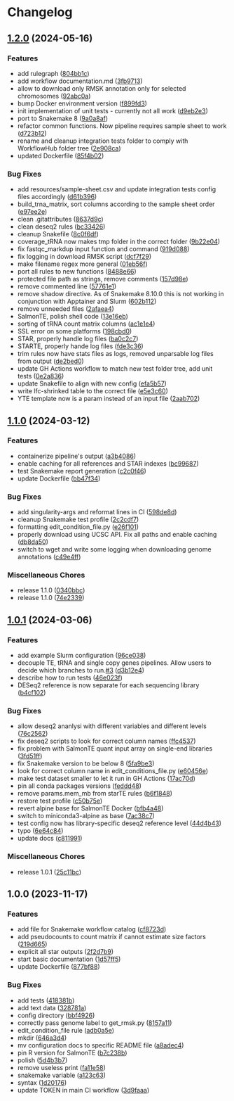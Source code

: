 # Changelog

## [1.2.0](https://github.com/boulardlab/3t-seq/compare/v1.1.0...v1.2.0) (2024-05-16)


### Features

* add rulegraph ([804bb1c](https://github.com/boulardlab/3t-seq/commit/804bb1cad06341c13b962b995688fca2bae0c854))
* add workflow documentation.md ([3fb9713](https://github.com/boulardlab/3t-seq/commit/3fb9713f8f97f951bec56a80e2d76c33a9d0d125))
* allow to download only RMSK annotation only for selected chromosomes ([92abc0a](https://github.com/boulardlab/3t-seq/commit/92abc0ae41810ab2ed094693fb1f94b3a8fd3db7))
* bump Docker environment version ([f899fd3](https://github.com/boulardlab/3t-seq/commit/f899fd3c2a656a2b4f1dc8e610bd27c1c52b6cb1))
* init implementation of unit tests - currently not all work ([d9eb2e3](https://github.com/boulardlab/3t-seq/commit/d9eb2e39649c6ac2cb264818425e506ae0c289d3))
* port to Snakemake 8 ([9a0a8af](https://github.com/boulardlab/3t-seq/commit/9a0a8af9a8d7c89787c29377c80247cc007b2336))
* refactor common functions. Now pipeline requires sample sheet to work ([d723b12](https://github.com/boulardlab/3t-seq/commit/d723b1231856fb59539b493e824b90485d1960fa))
* rename and cleanup integration tests folder to comply with WorkflowHub folder tree ([2e908ca](https://github.com/boulardlab/3t-seq/commit/2e908cae29debd028b5d8d57fbb6890c9c2f1ddf))
* updated Dockerfile ([85f4b02](https://github.com/boulardlab/3t-seq/commit/85f4b026cba90380d9f1f2addca5d9bd1077c8ce))


### Bug Fixes

* add resources/sample-sheet.csv and update integration tests config files accordingly ([d61b396](https://github.com/boulardlab/3t-seq/commit/d61b396d739ca46a20f457419e932e414b2e8d09))
* build_trna_matrix, sort columns according to the sample sheet order ([e97ee2e](https://github.com/boulardlab/3t-seq/commit/e97ee2ee77dbc7cbe7f44097bdb73e9786311a39))
* clean .gitattributes ([8637d9c](https://github.com/boulardlab/3t-seq/commit/8637d9c37abf5cc4d957b97a931c1f8d5c94d9d8))
* clean deseq2 rules ([bc33426](https://github.com/boulardlab/3t-seq/commit/bc33426915bb0897734b7a13898f05f1dfcbeb4c))
* cleanup Snakefile ([8c0f6df](https://github.com/boulardlab/3t-seq/commit/8c0f6df31cd2a65ed0da44bad6dc5cc3ed532303))
* coverage_tRNA now makes tmp folder in the correct folder ([9b22e04](https://github.com/boulardlab/3t-seq/commit/9b22e0446aef978d5d51b8883c82aba16c1d77c1))
* fix fastqc_markdup input function and command ([919d088](https://github.com/boulardlab/3t-seq/commit/919d088816faec4dbcff775b44d58145d1e5ec48))
* fix logging in download RMSK script ([dcf7f29](https://github.com/boulardlab/3t-seq/commit/dcf7f29c3718fa1ffd07faa9d9f3a0ad320c098b))
* make filename regex more general ([01eb56f](https://github.com/boulardlab/3t-seq/commit/01eb56fb3252257f832c9d2bbd06790ca55e6769))
* port all rules to new functions ([8488e66](https://github.com/boulardlab/3t-seq/commit/8488e668b73d5b1363d1ca7c690b8792a685f89f))
* protected file path as strings, remove comments ([157d98e](https://github.com/boulardlab/3t-seq/commit/157d98edd6d0654669df64b38ddf5c6f221e50fd))
* remove commented line ([57761e1](https://github.com/boulardlab/3t-seq/commit/57761e1508a83e5a9411ad534bb11e9fdc49fc5f))
* remove shadow directive. As of Snakemake 8.10.0 this is not working in conjunction with Apptainer and Slurm ([602b112](https://github.com/boulardlab/3t-seq/commit/602b112fa0ce439b2abc3566a2a89416f0ce0a94))
* remove unneeded files ([2afaea4](https://github.com/boulardlab/3t-seq/commit/2afaea4be65799788035e72e8d9f7a982b259a4d))
* SalmonTE, polish shell code ([13e16eb](https://github.com/boulardlab/3t-seq/commit/13e16eb54266940b1385a4ad72f7dbb337eff767))
* sorting of tRNA count matrix columns ([ac1e1e4](https://github.com/boulardlab/3t-seq/commit/ac1e1e4bcaedb9a789e599103418403364f4f4b3))
* SSL error on some platforms ([198cbd0](https://github.com/boulardlab/3t-seq/commit/198cbd013d63ab3873eac837fa1add6322f14351))
* STAR, properly handle log files ([ba0c2c7](https://github.com/boulardlab/3t-seq/commit/ba0c2c748333fd033c466140fc1d9339d56ddcb6))
* STARTE, properly hande log files ([fde3c36](https://github.com/boulardlab/3t-seq/commit/fde3c3636b3083f975235f9806f5c069b79e0632))
* trim rules now have stats files as logs, removed unparsable log files from output ([de2bed0](https://github.com/boulardlab/3t-seq/commit/de2bed08518ce4f3a475372b1c52e0eee41c771b))
* update GH Actions workflow to match new test folder tree, add unit tests ([0e2a836](https://github.com/boulardlab/3t-seq/commit/0e2a8365a0d4248420808d47d7dbdf927fa485e1))
* update Snakefile to align with new config ([efa5b57](https://github.com/boulardlab/3t-seq/commit/efa5b57acccd1feffcbc9be3aec15e7aea9ed55b))
* write lfc-shrinked table to the correct file ([e5e3c60](https://github.com/boulardlab/3t-seq/commit/e5e3c60913630f69c7583e268452d1fb254a5e7c))
* YTE template now is a param instead of an input file ([2aab702](https://github.com/boulardlab/3t-seq/commit/2aab7023c353a10ca7fbf8abdc3f52f2a6712095))

## [1.1.0](https://github.com/boulardlab/3t-seq/compare/v1.0.1...v1.1.0) (2024-03-12)


### Features

* containerize pipeline's output ([a3b4086](https://github.com/boulardlab/3t-seq/commit/a3b4086e50eb7e03f81a0f25ef83a00734c60346))
* enable caching for all references and STAR indexes ([bc99687](https://github.com/boulardlab/3t-seq/commit/bc996872682a72aa9228f01b13fd3971eb054a4e))
* test Snakemake report generation ([c2c0f46](https://github.com/boulardlab/3t-seq/commit/c2c0f464bd06e1ca46d741aa127ac9baf5db5e9a))
* update Dockerfile ([bb47f34](https://github.com/boulardlab/3t-seq/commit/bb47f3467ac9b9ef4008c2ffccdf17cc6a8f48d2))


### Bug Fixes

* add singularity-args and reformat lines in CI ([598de8d](https://github.com/boulardlab/3t-seq/commit/598de8d5011170d031c3a01976147f635f9728d6))
* cleanup Snakemake test profile ([2c2cdf7](https://github.com/boulardlab/3t-seq/commit/2c2cdf7400b66d7450e3479beb2d6591bb5bc406))
* formatting edit_condition_file.py ([e26f101](https://github.com/boulardlab/3t-seq/commit/e26f10193d4003ca94f448687ee180e603e5c45d))
* properly download using UCSC API. Fix all paths and enable caching ([db8da50](https://github.com/boulardlab/3t-seq/commit/db8da5075de206edf14bd603d78d152a89ca40a0))
* switch to wget and write some logging when downloading genome annotations ([c49e4ff](https://github.com/boulardlab/3t-seq/commit/c49e4ff1e13cccd039315bd6700af56ce641042c))


### Miscellaneous Chores

* release 1.1.0 ([0340bbc](https://github.com/boulardlab/3t-seq/commit/0340bbc99ecc270f434f7b545118c5b31e08abd7))
* release 1.1.0 ([74e2339](https://github.com/boulardlab/3t-seq/commit/74e23395390c4df2de2f4c3f04395e613b63383b))

## [1.0.1](https://github.com/boulardlab/3t-seq/compare/v1.0.0...v1.0.1) (2024-03-06)


### Features

* add example Slurm configuration ([96ce038](https://github.com/boulardlab/3t-seq/commit/96ce0383c48844a7691342dca721a9a1bb64440f))
* decouple TE, tRNA and single copy genes pipelines. Allow users to decide which branches to run.[#3](https://github.com/boulardlab/3t-seq/issues/3) ([d3b12e4](https://github.com/boulardlab/3t-seq/commit/d3b12e4017c69df6a91c929088cd6641c8790bbb))
* describe how to run tests ([46e023f](https://github.com/boulardlab/3t-seq/commit/46e023f37e9cfbd96b669695027587fa4888d1f4))
* DESeq2 reference is now separate for each sequencing library ([b4cf102](https://github.com/boulardlab/3t-seq/commit/b4cf10264ffd7bc33ad01ef3e4ae1d12482e3718))


### Bug Fixes

* allow deseq2 ananlysi with different variables and different levels ([76c2562](https://github.com/boulardlab/3t-seq/commit/76c2562501c091b615640a0ec3973a814ec6cca3))
* fix deseq2 scripts to look for correct column names ([ffc4537](https://github.com/boulardlab/3t-seq/commit/ffc4537558e28ba5ee278975d63fb7958d8f3384))
* fix problem with SalmonTE quant input array on single-end libraries ([3fd51ff](https://github.com/boulardlab/3t-seq/commit/3fd51fff87474b1243f7844d4699eb34e445e352))
* fix Snakemake version to be below 8 ([5fa9be3](https://github.com/boulardlab/3t-seq/commit/5fa9be31940270c93024a8cf6a5190215a58ea7d))
* look for correct column name in edit_conditions_file.py ([e60456e](https://github.com/boulardlab/3t-seq/commit/e60456ed4c3e471b21417c2dc4126c46b6d91382))
* make test dataset smaller to let it run in GH Actions ([17ac70d](https://github.com/boulardlab/3t-seq/commit/17ac70d120fd772f369c76d9514e260b2a31746d))
* pin all conda packages versions ([feddd48](https://github.com/boulardlab/3t-seq/commit/feddd48cd06365923fbee22ffc5385a6ec7bebfb))
* remove params.mem_mb from starTE rules ([b6f1848](https://github.com/boulardlab/3t-seq/commit/b6f18484851a60224d1520166b68ed0df9c2c5f0))
* restore test profile ([c50b75e](https://github.com/boulardlab/3t-seq/commit/c50b75ebb4e27459c58e298b1546729b651efc83))
* revert alpine base for SalmonTE Docker ([bfb4a48](https://github.com/boulardlab/3t-seq/commit/bfb4a48f156494a8605dd385c34da6b468c60d1c))
* switch to miniconda3-alpine as base ([7ac38c7](https://github.com/boulardlab/3t-seq/commit/7ac38c79ed9f88fb2a0d93d0cae99302cc752563))
* test config now has library-specific deseq2 reference level ([44d4b43](https://github.com/boulardlab/3t-seq/commit/44d4b43565939785370fa4b1233ec025c1c08614))
* typo ([6e64c84](https://github.com/boulardlab/3t-seq/commit/6e64c848bd9b1765329bac1d8a0a075b98546878))
* update docs ([c811991](https://github.com/boulardlab/3t-seq/commit/c811991b8186ae6aba348964fbbb1c01096292b8))


### Miscellaneous Chores

* release 1.0.1 ([25c11bc](https://github.com/boulardlab/3t-seq/commit/25c11bc0886cf580768fd61ac373ceaca97b997c))

## 1.0.0 (2023-11-17)


### Features

* add file for Snakemake workflow catalog ([cf8723d](https://github.com/boulardlab/3t-seq/commit/cf8723d5883490917ded763e23468eef14529598))
* add pseudocounts to count matrix if cannot estimate size factors ([219d665](https://github.com/boulardlab/3t-seq/commit/219d66534c0b2c7ba8c7b9440d7de7c1d5d7774c))
* explicit all star outputs ([2f2d7b9](https://github.com/boulardlab/3t-seq/commit/2f2d7b9d747fd3e417cc6b70b9e8c8530c4a619b))
* start basic documentation ([1d57ff5](https://github.com/boulardlab/3t-seq/commit/1d57ff57d3e081914db188ac4ea5ca8ca2165fd9))
* update Dockerfile ([877bf88](https://github.com/boulardlab/3t-seq/commit/877bf8846652c89035864a97cc83945bc0217a19))


### Bug Fixes

* add tests ([418381b](https://github.com/boulardlab/3t-seq/commit/418381be91cbba78942f953a11a23d4c819db230))
* add text data ([328781a](https://github.com/boulardlab/3t-seq/commit/328781a3ee4721c6501968f98cf05f703fe70bf5))
* config directory ([bbf4926](https://github.com/boulardlab/3t-seq/commit/bbf492680d9cb1807719818ae2c126506b755715))
* correctly pass genome label to get_rmsk.py ([8157a11](https://github.com/boulardlab/3t-seq/commit/8157a11836f56526c70ef94511ae50ff658196b2))
* edit_condition_file rule ([adb0a5e](https://github.com/boulardlab/3t-seq/commit/adb0a5ec36bd4fdab975d00fba255a7ecf3505de))
* mkdir ([646a3d4](https://github.com/boulardlab/3t-seq/commit/646a3d4fa781622f3abdab9baaf862ab8baddb32))
* mv configuration docs to specific README file ([a8adec4](https://github.com/boulardlab/3t-seq/commit/a8adec4e0c5e1efdfe8cc68cfc326bae7b48c02d))
* pin R version for SalmonTE ([b7c238b](https://github.com/boulardlab/3t-seq/commit/b7c238baafd2510295944cfebe21d6af76a93b17))
* polish ([5d4b3b7](https://github.com/boulardlab/3t-seq/commit/5d4b3b70e62eeec3f9dde11f203349f669773b6d))
* remove useless print ([fa11e58](https://github.com/boulardlab/3t-seq/commit/fa11e58041ab6427b6aea8737e9a3abedd6408ad))
* snakemake variable ([a123c63](https://github.com/boulardlab/3t-seq/commit/a123c63128c31f11cdc41093e1d6adb14dc8829e))
* syntax ([1d20176](https://github.com/boulardlab/3t-seq/commit/1d201761d5f4489ecee120f718d1f1a94460f948))
* update TOKEN in main CI workflow ([3d9faaa](https://github.com/boulardlab/3t-seq/commit/3d9faaa92e4e51a1059d18b73fcba03fdc8a12f1))
